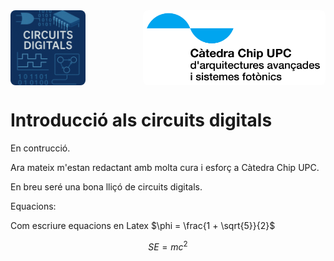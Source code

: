 
<!-- Posar aquesta imatge al començament de cada lliçó -->
<img src='../Intro/illustracio1.png' alt="Circuits digitals" style=" float: left; border-radius: 8px; height: 120px; text-align: right;"/>
<img src='../logos/LogoCatedraCHIPBlanc.jpg' alt="Logo Càtedra Chip" style="float: right; border-radius: 8px; height: 120px; text-align: right;"/>
<div style="clear: both;"></div>
<!--
<img src='../logos/LogoCatedraCHIPBlanc.jpg' alt="Logo Càtedra Chip" style=" display:block; margin-left:auto; border-radius: 8px; height: 100px; text-align: right;"/>
<img src='../Intro/illustracio3.png' alt="Circuits digitals" style=" display:block; margin-left:auto; border-radius: 8px; height: 100px; text-align: right;"/>
<br /><br />
-->



# Introducció als circuits digitals



En contrucció.

Ara mateix m'estan redactant amb molta cura i esforç a Càtedra Chip UPC.


En breu seré una bona lliçó de circuits digitals.

Equacions:

Com escriure equacions en Latex $\phi = \frac{1 + \sqrt{5}}{2}$

$$S
E = mc^2
$$


<!-- Aquesta imatge ha d'anar al final de cada lliçó, ja sigui amb aquesta línia o dins la signatura. Deixar comentat si ja està a la signatura
<img src='../logos/TotsLogosBlanc.png ' alt="Logos Càtedra Chip" width="70%" style="display:block; margin:0 auto; border-radius: 8px;"/>
 -->

##
<Autors autors="jpetit"/>
